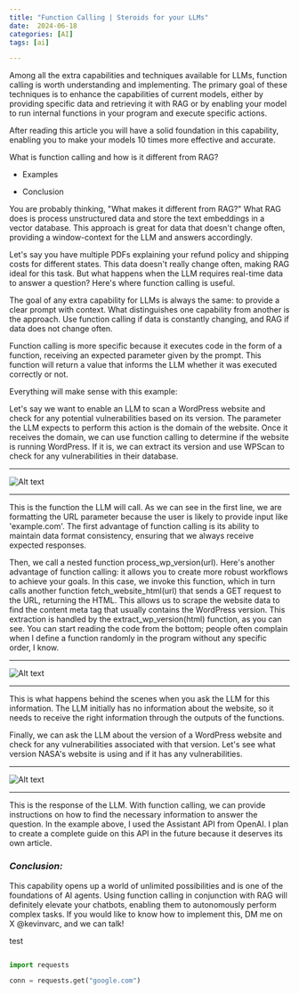 ```yaml
---
title: "Function Calling | Steroids for your LLMs"
date:  2024-06-18
categories: [AI]
tags: [ai]

---
```


Among all the extra capabilities and techniques available for LLMs, function calling is worth understanding and implementing. The primary goal of these techniques is to enhance the capabilities of current models, either by providing specific data and retrieving it with RAG or by enabling your model to run internal functions in your program and execute specific actions.

After reading this article you will have a solid foundation in this capability, enabling you to make your models 10 times more effective and accurate.

What is function calling and how is it different from RAG?

* Examples

* Conclusion

You are probably thinking, "What makes it different from RAG?" What RAG does is process unstructured data and store the text embeddings in a vector database. This approach is great for data that doesn't change often, providing a window-context for the LLM and answers accordingly.

Let's say you have multiple PDFs explaining your refund policy and shipping costs for different states. This data doesn't really change often, making RAG ideal for this task. But what happens when the LLM requires real-time data to answer a question? Here's where function calling is useful.

The goal of any extra capability for LLMs is always the same: to provide a clear prompt with context. What distinguishes one capability from another is the approach. Use function calling if data is constantly changing, and RAG if data does not change often.

Function calling is more specific because it executes code in the form of a function, receiving an expected parameter given by the prompt. This function will return a value that informs the LLM whether it was executed correctly or not.

Everything will make sense with this example:

Let's say we want to enable an LLM to scan a WordPress website and check for any potential vulnerabilities based on its version. The parameter the LLM expects to perform this action is the domain of the website. Once it receives the domain, we can use function calling to determine if the website is running WordPress. If it is, we can extract its version and use WPScan to check for any vulnerabilities in their database.

---

![Alt text](/assets/lib/function_calling_for_LLM/function.png)

---

This is the function the LLM will call. As we can see in the first line, we are formatting the URL parameter because the user is likely to provide input like 'example.com'. The first advantage of function calling is its ability to maintain data format consistency, ensuring that we always receive expected responses.

Then, we call a nested function process_wp_version(url). Here's another advantage of function calling: it allows you to create more robust workflows to achieve your goals. In this case, we invoke this function, which in turn calls another function fetch_website_html(url) that sends a GET request to the URL, returning the HTML. This allows us to scrape the website data to find the content meta tag that usually contains the WordPress version. This extraction is handled by the extract_wp_version(html) function, as you can see. You can start reading the code from the bottom; people often complain when I define a function randomly in the program without any specific order, I know.

---

![Alt text](/assets/lib/function_calling_for_LLM/image2.png)

---

This is what happens behind the scenes when you ask the LLM for this information. The LLM initially has no information about the website, so it needs to receive the right information through the outputs of the functions.

Finally, we can ask the LLM about the version of a WordPress website and check for any vulnerabilities associated with that version. Let's see what version NASA's website is using and if it has any vulnerabilities.

---

![Alt text](/assets/lib/function_calling_for_LLM/image3.png)

---

This is the response of the LLM. With function calling, we can provide instructions on how to find the necessary information to answer the question. In the example above, I used the Assistant API from OpenAI. I plan to create a complete guide on this API in the future because it deserves its own article.

### ***Conclusion:***


This capability opens up a world of unlimited possibilities and is one of the foundations of AI agents. Using function calling in conjunction with RAG will definitely elevate your chatbots, enabling them to autonomously perform complex tasks. If you would like to know how to implement this, DM me on X @kevinvarc, and we can talk!

test 

```python

import requests

conn = requests.get("google.com")

```